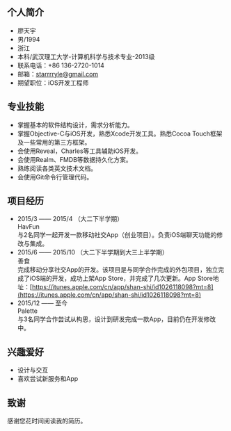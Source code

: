 ## 个人简介
- 廖天宇
- 男/1994
- 浙江
- 本科/武汉理工大学-计算机科学与技术专业-2013级
- 联系电话：+86 136-2720-1014
- 邮箱：starrrryle@gmail.com
- 期望职位：iOS开发工程师

## 专业技能
- 掌握基本的软件结构设计，需求分析能力。
- 掌握Objective-C与iOS开发，熟悉Xcode开发工具。熟悉Cocoa Touch框架及一些常用的第三方框架。
- 会使用Reveal，Charles等工具辅助iOS开发。
- 会使用Realm、FMDB等数据持久化方案。
- 熟练阅读各类英文技术文档。
- 会使用Git命令行管理代码。

## 项目经历
- 2015/3 —— 2015/4 （大二下半学期）   
  HavFun    
  与2名同学一起开发一款移动社交App（创业项目）。负责iOS端聊天功能的修改与集成。   
- 2015/6 —— 2015/10 （大二下半学期到大三上半学期）   
  善食   
  完成移动分享社交App的开发。该项目是与同学合作完成的外包项目，独立完成了iOS端的开发，成功上架App Store，并完成了几次更新。App Store地址：[https://itunes.apple.com/cn/app/shan-shi/id1026118098?mt=8](https://itunes.apple.com/cn/app/shan-shi/id1026118098?mt=8)  
- 2015/12 —— 至今  
  Palette  
  与3名同学合作尝试从构思，设计到研发完成一款App，目前仍在开发修改中。  

## 兴趣爱好
- 设计与交互
- 喜欢尝试新服务和App

## 致谢
感谢您花时间阅读我的简历。
